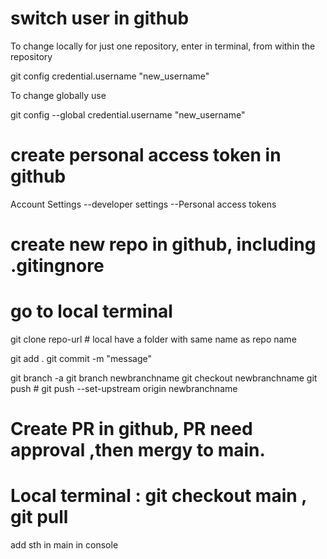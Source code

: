 # switch user in github
To change locally for just one repository, enter in terminal, from within the repository

git config credential.username "new_username"

To change globally use

git config --global credential.username "new_username"

# create personal access token in github
 Account Settings --developer settings --Personal access tokens

# create new repo in github, including .gitingnore 
# go to local terminal 
 git clone repo-url   # local have a folder with same name as repo name

 git add .
 git commit -m "message"
 
 git branch -a 
 git branch newbranchname
 git checkout newbranchname
 git push   # git push --set-upstream origin newbranchname
 
 # Create PR in github, PR need approval ,then mergy to main. 
 # Local terminal : git checkout main , git pull
 

 add sth in main in console 


